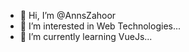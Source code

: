 - 👋 Hi, I’m @AnnsZahoor
- 👀 I’m interested in Web Technologies...
- 🌱 I’m currently learning VueJs...

<!---
AnnsZahoor/AnnsZahoor is a ✨ special ✨ repository because its `README.md` (this file) appears on your GitHub profile.
You can click the Preview link to take a look at your changes.
--->

